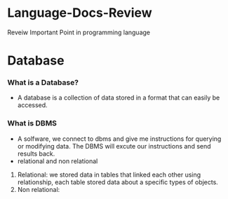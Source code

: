# Language-Docs-Review
Reveiw Important Point in programming language

# Database

### What is a Database? 
- A database is a collection of data stored in a format that can easily be accessed.
### What is DBMS
- A solfware, we connect to dbms and give me instructions for querying or modifying data. The DBMS will excute our instructions and send results back.
- relational and non relational 

1. Relational: we stored data in tables that linked each other using relationship, each table stored data about a specific types of objects.
2. Non relational: 
